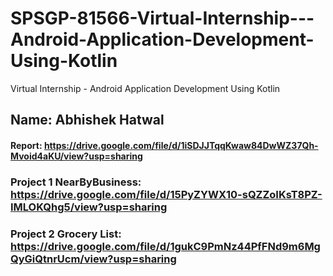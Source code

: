 # SPSGP-81566-Virtual-Internship---Android-Application-Development-Using-Kotlin
Virtual Internship - Android Application Development Using Kotlin

## Name: Abhishek Hatwal

#### Report: https://drive.google.com/file/d/1iSDJJTqqKwaw84DwWZ37Qh-Mvoid4aKU/view?usp=sharing
### Project 1 NearByBusiness: https://drive.google.com/file/d/15PyZYWX10-sQZZoIKsT8PZ-IMLOKQhg5/view?usp=sharing
### Project 2 Grocery List:  https://drive.google.com/file/d/1gukC9PmNz44PfFNd9m6MgQyGiQtnrUcm/view?usp=sharing









